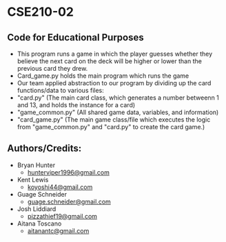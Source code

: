 # CSE210-02

## Code for Educational Purposes
- This program runs a game in which the player guesses whether they believe the next card on the deck will be higher or lower than the previous card they drew.
- Card_game.py holds the main program which runs the game
- Our team applied abstraction to our program by dividing up the card functions/data to various files:
- "card.py" (The main card class, which generates a number betweenn 1 and 13, and holds the instance for a card)
- "game_common.py" (All shared game data, variables, and information) 
- "card_game.py" (The main game class/file which executes the logic from "game_common.py" and "card.py" to create the card game.)

## Authors/Credits:
* Bryan Hunter
  * hunterviper1996@gmail.com
* Kent Lewis
  * koyoshi44@gmail.com
* Guage Schneider
  * guage.schneider@gmail.com
* Josh Liddiard
  * pizzathief19@gmail.com
* Aitana Toscano
  * aitanantc@gmail.com